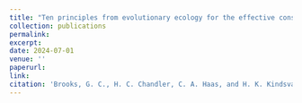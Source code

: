 ```yaml
---
title: "Ten principles from evolutionary ecology for the effective conservation of reptiles and amphibians"
collection: publications
permalink: 
excerpt:
date: 2024-07-01
venue: ''
paperurl:
link:
citation: 'Brooks, G. C., H. C. Chandler, C. A. Haas, and H. K. Kindsvater. Ten principles from evolutionary ecology for the effective conservation of reptiles and amphibians. <i>in review</i>'
---
```

